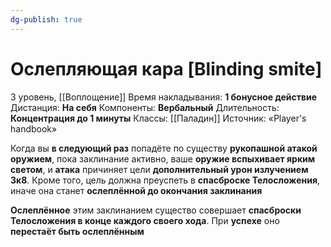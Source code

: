 ```yaml
---
dg-publish: true
---
```

# Ослепляющая кара [Blinding smite]
3 уровень, [[Воплощение]]
Время накладывания: **1 бонусное действие**
Дистанция: **На себя**
Компоненты: **Вербальный**
Длительность: **Концентрация до 1 минуты**
Классы: [[Паладин]]
Источник: «Player's handbook»

Когда вы **в следующий раз** попадёте по существу **рукопашной атакой оружием**, пока заклинание активно, ваше **оружие вспыхивает ярким светом**, и **атака** причиняет цели **дополнительный урон излучением 3к8**. Кроме того, цель должна преуспеть в **спасброске Телосложения**, иначе она станет **ослеплённой до окончания заклинания**

**Ослеплённое** этим заклинанием существо совершает **спасброски Телосложения в конце каждого своего хода**. При **успехе** оно **перестаёт быть ослеплённым**